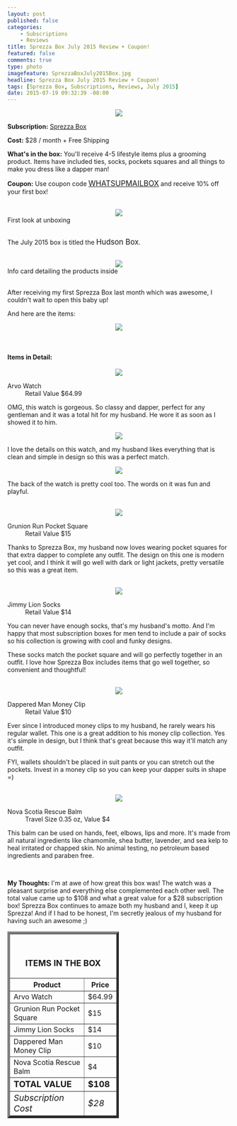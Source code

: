 ```yaml
---
layout: post
published: false
categories: 
    - Subscriptions
    - Reviews
title: Sprezza Box July 2015 Review + Coupon!
featured: false
comments: true
type: photo
imagefeature: SprezzaBoxJuly2015Box.jpg
headline: Sprezza Box July 2015 Review + Coupon!
tags: [Sprezza Box, Subscriptions, Reviews, July 2015]
date: 2015-07-19 09:32:39 -08:00
---
```


<center><img src='/images/SprezzaBoxJuly2015Box.jpg'></center>
<p><b>Subscription:</b> <a href="http://www.sprezzabox.com?rfsn=103516.e98b8" target="_blank">Sprezza Box</a></p>
<p><b>Cost:</b> $28 / month + Free Shipping</p>
<p><b>What's in the box:</b> You'll receive 4-5 lifestyle items plus a grooming product. Items have included ties, socks, pockets squares and all things to make you dress like a dapper man!</p>
<p><b>Coupon:</b> Use coupon code <a href="http://www.sprezzabox.com" target="_blank"><big>WHATSUPMAILBOX</big></a> and receive 10% off your first box!</p>
<br>

<center><img src='/images/SprezzaBoxJuly2015OpenBox.jpg'></center>
<figcaption>First look at unboxing</figcaption>
<br>

<p>The July 2015 box is titled the <big>Hudson Box</big>.</p>
<br>

<center><img src='/images/SprezzaBoxJuly2015Info.jpg'></center>
<figcaption>Info card detailing the products inside</figcaption>

<br>

<p>After receiving my first Sprezza Box last month which was awesome, I couldn't wait to open this baby up!</p>

<DT>And here are the items:</DT>

<p><center><img src='/images/SprezzaBoxJuly2015Items.jpg'></center></p>
<br>

<H4>Items in Detail:</H4>

<p><center><img src='/images/SprezzaBoxJuly2015Watch.jpg'></center></p>
<DL>
<DT>Arvo Watch</DT>
<DD>Retail Value $64.99</DD>
</DL>

<p>OMG, this watch is gorgeous. So classy and dapper, perfect for any gentleman and it was a total hit for my husband. He wore it as soon as I showed it to him.</p>

<center><img src='/images/SprezzaBoxJuly2015Watch2.jpg'></center>
<p>I love the details on this watch, and my husband likes everything that is clean and simple in design so this was a perfect match.</p>

<center><img src='/images/SprezzaBoxJuly2015Watch3.jpg'></center>
<p>The back of the watch is pretty cool too. The words on it was fun and playful.</p>
<br>

<center><img src='/images/SprezzaBoxJuly2015PocketSquare.jpg'></center>
<DL>
<DT>Grunion Run Pocket Square</DT>
<DD>Retail Value $15</DD>
</DL>

<p>Thanks to Sprezza Box, my husband now loves wearing pocket squares for that extra dapper to complete any outfit. The design on this one is modern yet cool, and I think it will go well with dark or light jackets, pretty versatile so this was a great item.</p>
<br>

<center><img src='/images/SprezzaBoxJuly2015Socks.jpg'></center>
<DL>
<DT>Jimmy Lion Socks</DT>
<DD>Retail Value $14</DD>
</DL>

<p>You can never have enough socks, that's my husband's motto. And I'm happy that most subscription boxes for men tend to include a pair of socks so his collection is growing with cool and funky designs.</p>

<p>These socks match the pocket square and will go perfectly together in an outfit. I love how Sprezza Box includes items that go well together, so convenient and thoughtful!</p>
<br>

<center><img src='/images/SprezzaBoxJuly2015MoneyClip.jpg'></center>
<DL>
<DT>Dappered Man Money Clip</DT>
<DD>Retail Value $10</DD>
</DL>

<p>Ever since I introduced money clips to my husband, he rarely wears his regular wallet. This one is a great addition to his money clip collection. Yes it's simple in design, but I think that's great because this way it'll match any outfit.</p>

<p>FYI, wallets shouldn't be placed in suit pants or you can stretch out the pockets. Invest in a money clip so you can keep your dapper suits in shape =)</p>
<br>

<center><img src='/images/SprezzaBoxJuly2015Balm.jpg'></center>
<DL>
<DT>Nova Scotia Rescue Balm</DT>
<DD>Travel Size 0.35 oz, Value $4</DD>
</DL>

<p>This balm can be used on hands, feet, elbows, lips and more. It's made from all natural ingredients like chamomile, shea butter, lavender, and sea kelp to heal irritated or chapped skin. No animal testing, no petroleum based ingredients and paraben free.</p>
<br>

<p><i class="icon-exclamation-sign"></i><b> My Thoughts:</b> I'm at awe of how great this box was! The watch was a pleasant surprise and everything else complemented each other well. The total value came up to $108 and what a great value for a $28 subscription box! Sprezza Box continues to amaze both my husband and I, keep it up Sprezza! And if I had to be honest, I'm secretly jealous of my husband for having such an awesome ;)</p>

<TABLE  BORDER="5" style="width:50%">
   <TR>
      <TH COLSPAN="2">
         <H3><BR><center>ITEMS IN THE BOX</center></H3>
      </TH>
   </TR>
      <TH>Product</TH>
      <TH>Price</TH>
  <TR>
      <TD>Arvo Watch</TD>
      <TD>$64.99</TD>
   </TR>
   <TR>
      <TD>Grunion Run Pocket Square</TD>
      <TD>$15</TD>
   </TR>
    <TR>
      <TD>Jimmy Lion Socks</TD>
      <TD>$14</TD>
   </TR>
    <TR>
      <TD>Dappered Man Money Clip</TD>
      <TD>$10</TD>
   </TR>
    <TR>
      <TD>Nova Scotia Rescue Balm</TD>
      <TD>$4</TD>
   </TR>
   <TR>
      <TD><b><big>TOTAL VALUE</big></b></TD>
      <TD><b><big>$108</big></b></TD>
   </TR>
   <TR>
      <TD><i><big>Subscription Cost</big></i></TD>
      <TD><i><big>$28</big></i></TD>
   </TR>
</TABLE>

